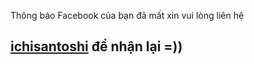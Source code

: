 Thông báo Facebook của bạn đã mất xin vui lòng liên hệ 
## [ichisantoshi](https://fb.com/ichisantoshi1) để nhận lại =))
